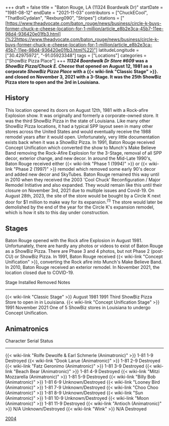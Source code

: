 +++
draft = false
title = "Baton Rouge, LA (11324 Boardwalk Dr)"
startDate = "1981-08-12"
endDate = "2021-11-03"
contributors = ["ChuckECool", "ThatBoiCydalan", "Rexburg090", "Stripes"]
citations = ["[https://www.theadvocate.com/baton_rouge/news/business/circle-k-buys-former-chuck-e-cheese-location-for-1-million/article_e8b2e3ca-45b7-11ee-98d4-936420e01fb3.html](%22https://www.theadvocate.com/baton_rouge/news/business/circle-k-buys-former-chuck-e-cheese-location-for-1-million/article_e8b2e3ca-45b7-11ee-98d4-936420e01fb3.html%22)"]
latitudeLongitude = ["30.42975972", "-91.05923348"]
tags = ["Locations"]
categories = ["ShowBiz Pizza Place"]
+++
***11324 Boardwalk Dr Store #609* was a *ShowBiz Pizza/Chuck E. Cheese* that opened on August 12, 1981 as a corporate *ShowBiz Pizza Place* with a {{< wiki-link "Classic Stage" >}}. and closed on November 3, 2021 with a 3-Stage. It was the 25th ShowBiz Pizza store to open and the 3rd in Louisiana.**

## History

This location opened its doors on August 12th, 1981 with a Rock-afire Explosion show. It was originally and formerly a corporate-owned store. It was the third ShowBiz Pizza in the state of Louisiana. Like many other ShowBiz Pizza locations, it had a typical SPP layout seen in many other stores across the United States and would eventually receive the 1988 remodel years after it would open. Unfortunately, very little documentation exists back when it was a ShowBiz Pizza.
In 1991, Baton Rouge received Concept Unification which converted the show to Munch's Make Believe Band removing the Rock-Afire Explosion for the 3-Stage, removal of all SPP decor, exterior change, and new decor. In around the Mid-Late 1990's, Baton Rouge received either {{< wiki-link "Phase 1 (1994)" >}} or {{< wiki-link "Phase 2 (1997)" >}} remodel which removed some early 90's decor and added new decor and SkyTubes. Baton Rouge remained this way until in 2010 when they received the 2003 'Cool Chuck' Reconfiguration / Major Remodel Initiative and also expanded. They would remain like this until their closure on November 3rd, 2021 due to multiple issues and Covid-19. On August 28th, 2023, the site of the store would be bought by a Circle K next door for $1 million to make way for its expansion.<sup>(1)</sup> The store would later be demolished by the end of the year for the Circle K's expansion remodel, which is how it sits to this day under construction.

## Stages

Baton Rouge opened with the Rock afire Explosion in August 1981. Unfortunately, there are hardly any photos or videos to exist of Baton Rouge as a ShowBiz Pizza. There are Phase 3 and 4 photos, but not Phase 2 (post-CU) or ShowBiz Pizza.
In 1991, Baton Rouge received {{< wiki-link "Concept Unification" >}}, converting the Rock afire into Munch's Make Believe Band.
In 2010, Baton Rouge received an exterior remodel.
In November 2021, the location closed due to COVID-19.

  Stage                                               Installed     Removed         Notes
  --------------------------------------------------- ------------- --------------- ----------------------------------------------------------------------
  {{< wiki-link "Classic Stage" >}}               August 1981   1991            Third ShowBiz Pizza Store to open in in Louisiana.
  {{< wiki-link "Concept Unification Stage" >}}   1991          November 2021   One of 5 ShowBiz stores in Louisiana to undergo Concept Unification.

## Animatronics

  Character                                                             Serial      Status
  --------------------------------------------------------------------- ----------- -------------------
  {{< wiki-link "Rolfe Dewolfe & Earl Schmerle (Animatronic)" >}}   1-81 1-9    Destroyed
  {{< wiki-link "Dook Larue (Animatronic)" >}}                      1-81 2-9    Destroyed
  {{< wiki-link "Fatz Geronimo (Animatronic)" >}}                   1-81 3-9    Destroyed
  {{< wiki-link "Beach Bear (Animatronic)" >}}                      1-81 4-9    Destroyed
  {{< wiki-link "Mitzi Mozzarella (Animatronic)" >}}                1-81 5-9    Destroyed
  {{< wiki-link "Billy Bob (Animatronic)" >}}                       1-81 6-9    Unknown/Destroyed
  {{< wiki-link "Looney Bird (Animatronic)" >}}                     1-81 7-9    Unknown/Destroyed
  {{< wiki-link "Choo Choo (Animatronic)" >}}                       1-81 8-9    Unknown/Destroyed
  {{< wiki-link "Sun (Animatronic)" >}}                             1-81 10-9   Unknown/Destroyed
  {{< wiki-link "Moon (Animatronic)" >}}                            1-81 11-9   Destroyed
  {{< wiki-link "Antioch (Animatronic)" >}}                         N/A         Unknown/Destroyed
  {{< wiki-link "Wink" >}}                                          N/A         Destroyed

[2004](https://www.showbizpizza.com/photos/cec/la_batonrouge/index.html)
